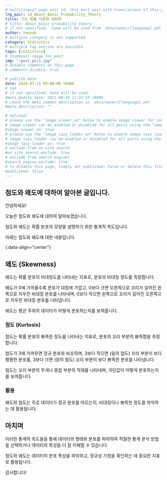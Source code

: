 ```yaml
---
# multilingual page pair id, this must pair with translations of this page. (This name must be unique)
lng_pair: id_About_Basic_Probability_Theory
title: 기초 확률 이론에 대하여
# title: About basic probability theory
# if not specified, .name will be used from _data/owner/[language].yml
author: Yeonuk
# multiple category is not supported
category: Statistics
# multiple tag entries are possible
tags: [statistics]
# thumbnail image for post
img: ":post_pic1.jpg"
# disable comments on this page
# comments_disable: true

# publish date
date: 2024-07-11 09:00:00 +0900
# seo
# if not specified, date will be used.
#meta_modify_date: 2021-08-10 11:32:53 +0900
# check the meta_common_description in _data/owner/[language].yml
#meta_description: ""

# optional
# please use the "image_viewer_on" below to enable image viewer for individual pages or posts (_posts/ or [language]/_posts folders).
# image viewer can be enabled or disabled for all posts using the "image_viewer_posts: true" setting in _data/conf/main.yml.
#image_viewer_on: true
# please use the "image_lazy_loader_on" below to enable image lazy loader for individual pages or posts (_posts/ or [language]/_posts folders).
# image lazy loader can be enabled or disabled for all posts using the "image_lazy_loader_posts: true" setting in _data/conf/main.yml.
#image_lazy_loader_on: true
# exclude from on site search
#on_site_search_exclude: true
# exclude from search engines
#search_engine_exclude: true
# to disable this page, simply set published: false or delete this file
#published: false
---
```


<!-- outline-start -->

## 첨도와 왜도에 대하여 알아본 글입니다.

안녕하세요!

오늘은 첨도와 왜도에 대하여 알아보겠습니다.

첨도와 왜도는 확률 분포의 모양을 설명하기 위한 통계적 측도입니다.

아래는 첨도와 왜도에 대한 내용입니다.

{:data-align="center"}

<!-- outline-end -->

## 왜도 (Skewness)

왜도는 확률 분포의 비대칭도를 나타내는 지표로, 분포의 비대칭 정도를 측정합니다.

왜도가 0에 가까울수록 분포가 대칭에 가깝고, 0보다 크면 오른쪽으로 꼬리가 길어진 왼쪽으로 치우친 비대칭 분포를 나타내며, 0보다 작으면 왼쪽으로 꼬리가 길어진 오른쪽으로 치우친 비대칭 분포를 나타냅니다.

왜도는 평균 주위의 데이터가 어떻게 분포하는지를 보여줍니다.

### 첨도 (Kurtosis)

첨도는 확률 분포의 뾰족한 정도를 나타내는 지표로, 분포의 꼬리 부분의 뾰족함을 측정합니다.

첨도가 3에 가까우면 정규 분포와 비슷하며, 3보다 작으면 (음의 첨도) 꼬리 부분이 보다 평평한 분포를, 3보다 크면 (양의 첨도) 꼬리 부분이 보다 뾰족한 분포를 나타냅니다.

첨도는 꼬리 부분의 무게나 중첩 부분의 적재를 나타내며, 극단값이 어떻게 분포하는지를 보여줍니다.

### 활용

왜도와 첨도는 주로 데이터가 정규 분포를 따르는지, 비대칭이나 뾰족한 정도를 파악하는 데 활용됩니다.

## 마치며

이러한 통계적 측도들을 통해 데이터의 형태와 분포를 파악하여 적절한 통계 분석 방법을 선택하거나 데이터의 특성을 더 잘 이해할 수 있습니다.

첨도와 왜도는 데이터의 분포 특성을 파악하고, 정규성 가정을 확인하는 데 중요한 지표로 활용됩니다.

감사합니다!
